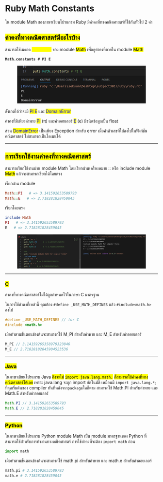 # Ruby Math Constants
ใน module Math ของภาษาเขียนโปรแกรม Ruby มีค่าคงที่ทางคณิตศาสตร์ที่ใช้กันทั่วไป 2 ค่า

## <mark style="color:$danger;">ค่าคงที่ทางคณิตศาสตร์มีอะไรบ้าง</mark>

สามารถใช้เมธอด <mark style="color:yellow;">constants</mark> ของ module <mark style="color:$primary;">Math</mark> เพื่อดูค่าคงที่ภายใน module <mark style="color:$primary;">Math</mark>

<pre class="language-ruby"><code class="lang-ruby"><strong>Math.constants # PI E
</strong></code></pre>

<figure><img src=".gitbook/assets/image (3).png" alt=""><figcaption></figcaption></figure>

สังเกตได้ว่าจะมี <mark style="color:blue;">PI E</mark> และ <mark style="color:blue;">DomainError</mark>&#x20;

ค่าคงที่มีเพียงค่าพาย <mark style="color:blue;">PI</mark> (π) และค่าออยเลอร์ <mark style="color:blue;">E</mark> (e) มีชนิดข้อมูลเป็น float

ส่วน <mark style="color:blue;">DomainError</mark> เป็นเพียง Exception สำหรับ error เมื่อค่าตัวเลขที่ใส่ลงไปในฟังก์ชันคณิตศาสตร์ ไม่สามารถเป็นโดเมนได้

***

## <mark style="color:$danger;">การเรียกใช้งานค่าคงที่ทางคณิตศาสตร์</mark>

สามารถเรียกใช้งานผ่าน module Math โดยเรียกผ่านเครื่องหมาย ::                                                                      หรือ include module <mark style="color:$primary;">Math</mark> แล้วจะสามารถเรียกได้โดยตรง

เรียกผ่าน module
```ruby
Math::PI   # => 3.141592653589793
Math::E   # => 2.718281828459045
```

เรียกโดยตรง
```ruby
include Math
PI   # => 3.141592653589793
E   # => 2.718281828459045
```

<div data-full-width="false"><figure><img src=".gitbook/assets/image.png" alt=""><figcaption></figcaption></figure></div>

***

### <mark style="color:$danger;">C</mark>

ค่าคงที่ทางคณิตศาสตร์ไม่ได้ถูกกำหนดไว้ในภาษา C มาตรฐาน

ในการใช้ค่าคงที่เหล่านี้ คุณต้อง `#define _USE_MATH_DEFINES` แล้ว `#include<math.h>` ลงไป

```c
#define _USE_MATH_DEFINES // for C 
#include <math.h>
```

เมื่อทำตามขั้นตอนข้างต้นจะสามารถใช้ M\_PI สำหรับค่าพาย และ M\_E สำหรับค่าออยเลอร์

```c
M_PI // 3.14159265358979323846
M_E // 2.71828182845904523536
```

***

### <mark style="color:$danger;">Java</mark>

ในภาษาเขียนโปรแกรม Java <mark style="color:$info;">ถึงจะไม่</mark> <mark style="color:$info;"></mark><mark style="color:$info;">`import java.lang.math;`</mark> <mark style="color:$info;"></mark><mark style="color:$info;">ก็สามารถใช้ค่าคงที่ทางคณิตศาสตร์ได้เลย</mark>    เพราะ java.lang จะถูก import อัตโนมัติ เหมือนมี `import java.lang.*;` ที่จุดเริ่มต้นของ compiler ทันทีหลังจาก`package`ใดก็ตาม สามารถใช้ Math.PI สำหรับค่าพาย และ Math.E สำหรับค่าออยเลอร์

```java
Math.PI // 3.141592653589793
Math.E // 2.718281828459045
```

***

### <mark style="color:$danger;">Python</mark>

ในภาษาเขียนโปรแกรม Python module Math เป็น module มาตรฐานของ Python ที่สามารถใช้สำหรับการทำงานทางคณิตศาสตร์ การใช้ค่าคงที่จะต้อง `import math` ก่อน

```python
import math
```

เมื่อทำตามขั้นตอนข้างต้นจะสามารถใช้ math.pi สำหรับค่าพาย และ math.e สำหรับค่าออยเลอร์

```python
math.pi # 3.141592653589793
math.e # 2.718281828459045
```
